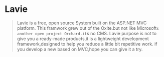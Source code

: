 # Lavie
> Lavie is a free, open source System built on the ASP.NET MVC platform.
> This framwork grew out of the Oxite.but not like Microsoft`s another open project Orchard.it`s no CMS.
Lavie purpose is not to give you a ready-made products,it is a lightweight development framework,designed to help you reduce a little bit repetitive work.
if you develop a new based on MVC,hope you can give it a try.
